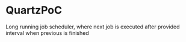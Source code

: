 # QuartzPoC
Long running job scheduler, where next job is executed after provided interval when previous is finished
